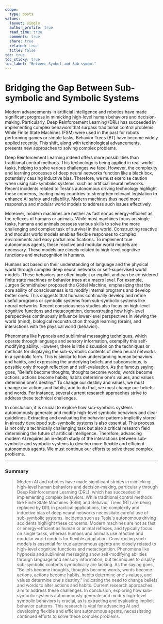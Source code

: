 ```yaml
---
scope:
  type: posts
values:
  layout: single
  author_profile: true
  read_time: true
  comments: true
  share: true
  related: true
  title: false
toc: true
toc_sticky: true
toc_label: "Between Symbol and Sub-symbol"
---
```


# Bridging the Gap Between Sub-symbolic and Symbolic Systems

Modern advancements in artificial intelligence and robotics have made significant progress in mimicking high-level human behaviors and decision-making. Particularly, Deep Reinforcement Learning (DRL) has succeeded in implementing complex behaviors that surpass traditional control problems. While Finite State Machines (FSM) were used in the past for robots performing games or simple tasks, Behavior Trees (BT) have become widely applied recently. This shift, along with technological advancements, presents new approaches to solving complex problems.

Deep Reinforcement Learning indeed offers more possibilities than traditional control methods. This technology is being applied in real-world tasks, helping to solve various challenges we face. However, the complexity and learning processes of deep neural networks function like a black box, potentially causing inductive bias. Therefore, we must exercise caution when using sub-symbolic systems, such as artificial neural networks. Recent incidents related to Tesla's autonomous driving technology highlight these concerns, leading many countries to strengthen relevant legislation to enhance AI safety and reliability. Modern machines thus need more responsive and modular world models to address such issues effectively.

Moreover, modern machines are neither as fast nor as energy-efficient as the reflexes of humans or animals. While most machines focus on single tasks, humans and animals possess various skills to solve the more challenging and complex task of survival in the world. Constructing reactive and modular world models enables flexible responses to complex environments and easy partial modifications. To implement true autonomous agents, these reactive and modular world models are necessary. These models are closely related to high-level cognitive functions and metacognition in humans.

Humans act based on their understanding of language and the physical world through complex deep neural networks or self-supervised world models. These behaviors are often implicit or explicit and can be considered finite state machines or behavior trees at a macro level. For example, Jurgen Schmidhuber proposed the Gödel Machine, emphasizing that the core ability of consciousness is to modify internal programs and develop better ones. This suggests that humans continually develop and refine useful programs or symbolic systems from sub-symbolic systems like neural networks. Recent consciousness studies also focus on high-level cognitive functions and metacognition, demonstrating how high-level perspectives continuously influence lower-level perspectives in viewing the world (mind), biological reconstruction through learning (brain), and interactions with the physical world (behavior).

Phenomena like hypnosis and subliminal messaging techniques, which operate through language and sensory information, exemplify this self-modifying ability. However, there is little discussion on the techniques or methods for displaying the sub-symbolic contents of deep neural networks in a symbolic form. This is similar to how understanding human behaviors and habits, and expressing the underlying beliefs and subconscious, is possible only through reflection and self-evaluation. As the famous saying goes, "Beliefs become thoughts, thoughts become words, words become actions, actions become habits, habits determine one's values, and values determine one's destiny." To change our destiny and values, we must change our actions and habits, and to do that, we must change our beliefs and words. For instance, several current research approaches strive to address these technical challenges.

In conclusion, it is crucial to explore how sub-symbolic systems autonomously generate and modify high-level symbolic behaviors and clear guidelines. Extracting and evaluating the behavior patterns implicitly stored in already developed sub-symbolic systems is also essential. This process is not only a technically challenging task but also a critical research field determining the future of artificial intelligence. Therefore, advancing modern AI requires an in-depth study of the interactions between sub-symbolic and symbolic systems to develop more flexible and efficient autonomous agents. We must continue our efforts to solve these complex problems.

---

### Summary

> Modern AI and robotics have made significant strides in mimicking high-level human behaviors and decision-making, particularly through Deep Reinforcement Learning (DRL), which has succeeded in implementing complex behaviors. While traditional control methods like Finite State Machines (FSM) and Behavior Trees (BT) are being replaced by DRL in practical applications, the complexity and inductive bias of deep neural networks necessitate careful use of sub-symbolic systems. Incidents such as Tesla's autonomous driving accidents highlight these concerns. Modern machines are not as fast or energy-efficient as human or animal reflexes, and typically focus on single tasks, whereas humans and animals use reactive and modular world models for flexible adaptation. Constructing such models is essential for true autonomous agents and closely related to high-level cognitive functions and metacognition. Phenomena like hypnosis and subliminal messaging show self-modifying abilities through language and sensory information, but techniques to display sub-symbolic contents symbolically are lacking. As the saying goes, "Beliefs become thoughts, thoughts become words, words become actions, actions become habits, habits determine one's values, and values determine one's destiny," indicating the need to change beliefs and words to alter actions and habits. Current research approaches aim to address these challenges. In conclusion, exploring how sub-symbolic systems autonomously generate and modify high-level symbolic behaviors is crucial, as is extracting and evaluating implicit behavior patterns. This research is vital for advancing AI and developing flexible and efficient autonomous agents, necessitating continued efforts to solve these complex problems.
